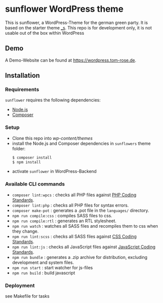 sunflower WordPress theme
===
 This is sunflower, a WordPress-Theme for the german green party. It is based on the starter theme [_s](https://underscores.me/).
 This repo is for development only, it is not usable out of the box within WordPress

Demo
---------------
A Demo-Website can be found at
https://wordpress.tom-rose.de.


Installation
---------------

### Requirements

`sunflower` requires the following dependencies:

- [Node.js](https://nodejs.org/)
- [Composer](https://getcomposer.org/)

### Setup
 - Clone this repo into *wp-content/themes*
 - install the Node.js and Composer dependencies in `sunflowers` theme folder:
    ```sh
    $ composer install
    $ npm install
    ```
 - activate `sunflower` in WordPress-Backend

### Available CLI commands
- `composer lint:wpcs` : checks all PHP files against [PHP Coding Standards](https://developer.wordpress.org/coding-standards/wordpress-coding-standards/php/).
- `composer lint:php` : checks all PHP files for syntax errors.
- `composer make-pot` : generates a .pot file in the `languages/` directory.
- `npm run compile:css` : compiles SASS files to css.
- `npm run compile:rtl` : generates an RTL stylesheet.
- `npm run watch` : watches all SASS files and recompiles them to css when they change.
- `npm run lint:scss` : checks all SASS files against [CSS Coding Standards](https://developer.wordpress.org/coding-standards/wordpress-coding-standards/css/).
- `npm run lint:js` : checks all JavaScript files against [JavaScript Coding Standards](https://developer.wordpress.org/coding-standards/wordpress-coding-standards/javascript/).
- `npm run bundle` : generates a .zip archive for distribution, excluding development and system files.
- `npm run start` : start watcher for js-files
- `npm run build` : build javascript

### Deployment
see Makefile for tasks